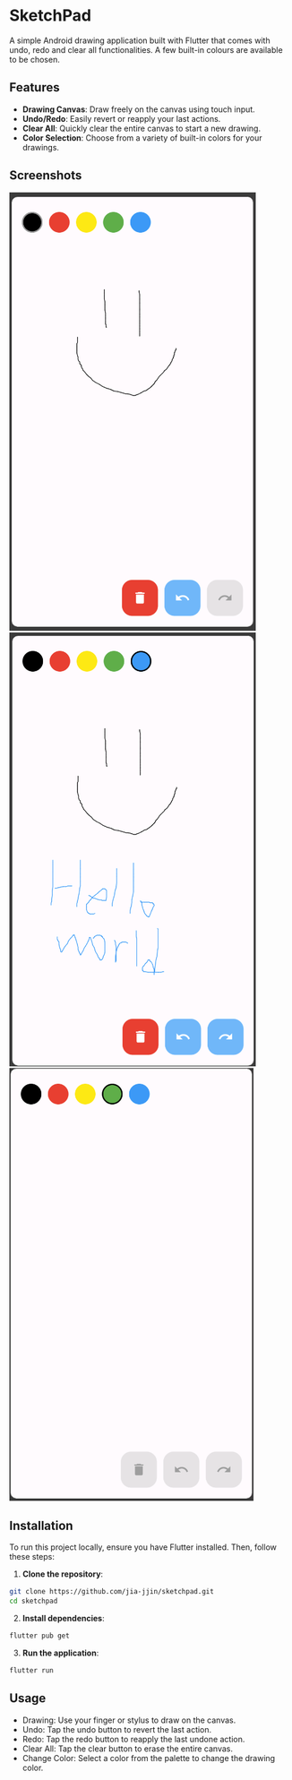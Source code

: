 # SketchPad

A simple Android drawing application built with Flutter that comes with undo, redo and clear all functionalities. A few built-in colours are available to be chosen.

## Features

- **Drawing Canvas**: Draw freely on the canvas using touch input.
- **Undo/Redo**: Easily revert or reapply your last actions.
- **Clear All**: Quickly clear the entire canvas to start a new drawing.
- **Color Selection**: Choose from a variety of built-in colors for your drawings.

## Screenshots
![Preview 1](https://github.com/jia-jjin/sketchpad/blob/main/preview/Screenshot%202024-12-19%20165350.png?raw=true)
![Preview 2](https://github.com/jia-jjin/sketchpad/blob/main/preview/Screenshot%202024-12-19%20165406.png?raw=true)
![Preview 3](https://github.com/jia-jjin/sketchpad/blob/main/preview/Screenshot%202024-12-19%20165412.png?raw=true)

## Installation
To run this project locally, ensure you have Flutter installed. Then, follow these steps:

1. **Clone the repository**:

  ```bash
  git clone https://github.com/jia-jjin/sketchpad.git
  cd sketchpad
  ```

2. **Install dependencies**:

  ```bash
  flutter pub get
  ```

3. **Run the application**:
  ```bash
  flutter run
  ```

## Usage
- Drawing: Use your finger or stylus to draw on the canvas.
- Undo: Tap the undo button to revert the last action.
- Redo: Tap the redo button to reapply the last undone action.
- Clear All: Tap the clear button to erase the entire canvas.
- Change Color: Select a color from the palette to change the drawing color.

